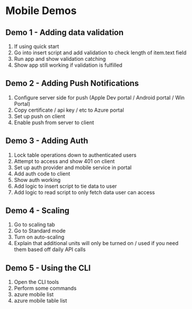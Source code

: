 # Mobile Demos

## Demo 1 - Adding data validation

1. If using quick start
1. Go into insert script and add validation to check length of item.text field
1. Run app and show validation catching
1. Show app still working if validation is fulfilled


## Demo 2 - Adding Push Notifications

1. Configure server side for push (Apple Dev portal / Android portal / Win Portal)
1. Copy certificate / api key / etc to Azure portal
1. Set up push on client
1. Enable push from server to client


## Demo 3 - Adding Auth

1. Lock table operations down to authenticated users
1. Attempt to access and show 401 on client
1. Set up auth provider and mobile service in portal
1. Add auth code to client
1. Show auth working
1. Add logic to insert script to tie data to user
1. Add logic to read script to only fetch data user can access

## Demo 4 - Scaling

1. Go to scaling tab
1. Go to Standard mode
1. Turn on auto-scaling
1. Explain that additional units will only be turned on / used if you need them based off daily API calls

## Demo 5 - Using the CLI

1. Open the CLI tools
1. Perform some commands
1. azure mobile list
1. azure mobile table list <service-name>
